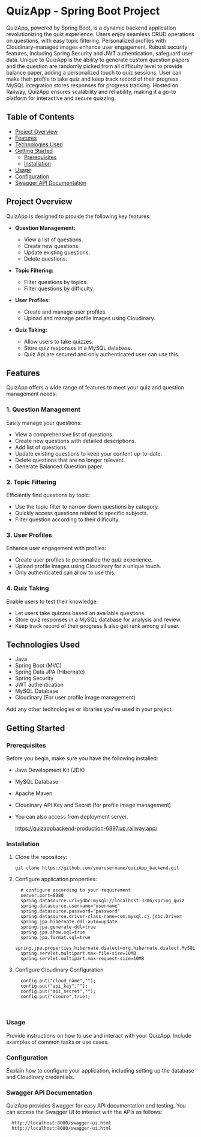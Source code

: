 
# QuizApp - Spring Boot Project

QuizApp, powered by Spring Boot, is a dynamic backend application revolutionizing the quiz experience. Users enjoy seamless CRUD operations on questions, with easy topic filtering. Personalized profiles with Cloudinary-managed images enhance user engagement. Robust security features, including Spring Security and JWT authentication, safeguard user data. Unique to QuizApp is the ability to generate custom question papers and the question are randomly picked from all difficulty level to provide balance paper, adding a personalized touch to quiz sessions. User can make their profile to take quiz and keep track record of their progress . MySQL integration stores responses for progress tracking. Hosted on Railway, QuizApp ensures scalability and reliability, making it a go-to platform for interactive and secure quizzing.

## Table of Contents

- [Project Overview](#project-overview)
- [Features](#features)
- [Technologies Used](#technologies-used)
- [Getting Started](#getting-started)
  - [Prerequisites](#prerequisites)
  - [Installation](#installation)
- [Usage](#usage)
- [Configuration](#configuration)
- [Swagger API Documentation](#swagger-api-documentation)


## Project Overview

QuizApp is designed to provide the following key features:

- **Question Management:**
  - View a list of questions.
  - Create new questions.
  - Update existing questions.
  - Delete questions.

- **Topic Filtering:**
  - Filter questions by topics.
  - Filter questions by difficulty.

- **User Profiles:**
  - Create and manage user profiles.
  - Upload and manage profile images using Cloudinary.

- **Quiz Taking:**
  - Allow users to take quizzes.
  - Store quiz responses in a MySQL database.
  - Quiz Api are secured and only authenticated user can use this.

## Features

QuizApp offers a wide range of features to meet your quiz and question management needs:

### 1. Question Management

Easily manage your questions:
- View a comprehensive list of questions.
- Create new questions with detailed descriptions.
- Add list of questions.
- Update existing questions to keep your content up-to-date.
- Delete questions that are no longer relevant.
- Generate  Balanced Question paper.

### 2. Topic Filtering

Efficiently find questions by topic:
- Use the topic filter to narrow down questions by category.
- Quickly access questions related to specific subjects.
- Filter question according to their diificulty.

### 3. User Profiles

Enhance user engagement with profiles:
- Create user profiles to personalize the quiz experience.
- Upload profile images using Cloudinary for a unique touch.
- Only authenticated can allow to use this.

### 4. Quiz Taking

Enable users to test their knowledge:
- Let users take quizzes based on available questions.
- Store quiz responses in a MySQL database for analysis and review.
- Keep track record of their progress & also get rank among all user.

## Technologies Used

- Java
- Spring Boot (MVC)
- Spring Data JPA (Hibernate)
- Spring Security
- JWT authentication
- MySQL Database
- Cloudinary (For user profile image management)

Add any other technologies or libraries you've used in your project.

## Getting Started

### Prerequisites

Before you begin, make sure you have the following installed:

- Java Development Kit (JDK)
- MySQL Database
- Apache Maven
- Cloudinary API Key and Secret (for profile image management)
- You can also access from deployment server.

     https://quizappbackend-production-6897.up.railway.app/

### Installation

1. Clone the repository:

   ```shell
   git clone https://github.com/yourusername/quizApp_backend.git
2. Configure application.properties:
   ```shell
     # configure according to your requirement 
     server.port=8080
     spring.datasource.url=jdbc:mysql://localhost:3306/spring_quiz
     spring.datasource.username="username"
     spring.datasource.password="password"
     spring.datasource.driver-class-name=com.mysql.cj.jdbc.Driver
     spring.jpa.hibernate.ddl-auto=update
     spring.jpa.generate-ddl=true
     spring.jpa.show.sql=true
     spring.jpa.format.sql=true
     spring.jpa.properties.hibernate.dialect=org.hibernate.dialect.MySQL8Dialect
     spring.servlet.multipart.max-file-size=10MB
     spring.servlet.multipart.max-request-size=10MB
3. Configure Cloudinary Configuration
   ```shell
     config.put("cloud_name","");
     config.put("api_key","");
     config.put("api_secret","");
     config.put("sceure",true); 
     


### Usage
Provide instructions on how to use and interact with your QuizApp. Include examples of common tasks or use cases.

### Configuration
Explain how to configure your application, including setting up the database and Cloudinary credentials.

### Swagger API Documentation
QuizApp provides Swagger for easy API documentation and testing. You can access the Swagger UI to interact with the APIs as follows:
 ```shell
   http://localhost:8080/swagger-ui.html 
   http://localhost:8080/swagger-ui.html


